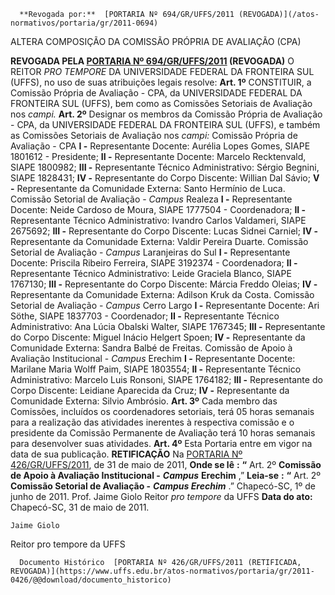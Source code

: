       **Revogada por:**  [PORTARIA Nº 694/GR/UFFS/2011 (REVOGADA)](/atos-normativos/portaria/gr/2011-0694) 

   ALTERA COMPOSIÇÃO DA COMISSÃO PRÓPRIA DE AVALIAÇÃO (CPA)  

 **REVOGADA PELA [PORTARIA Nº 694/GR/UFFS/2011](https://www.uffs.edu.br/atos-normativos/portaria/gr/2011-0694) (REVOGADA)** O REITOR *PRO TEMPORE*  DA UNIVERSIDADE FEDERAL DA FRONTEIRA SUL (UFFS), no uso de suas atribuições legais resolve:   **Art. 1º**  CONSTITUIR, a Comissão Própria de Avaliação - CPA, da UNIVERSIDADE FEDERAL DA FRONTEIRA SUL (UFFS), bem como as Comissões Setoriais de Avaliação nos *campi.*   **Art. 2º**  Designar os membros da Comissão Própria de Avaliação - CPA, da UNIVERSIDADE FEDERAL DA FRONTEIRA SUL (UFFS), e também as Comissões Setoriais de Avaliação nos *campi:* Comissão Própria de Avaliação - CPA **I -**  Representante Docente: Aurélia Lopes Gomes, SIAPE 1801612 - Presidente; **II -**  Representante Docente: Marcelo Recktenvald, SIAPE 1800982; **III -**  Representante Técnico Administrativo: Sérgio Begnini, SIAPE 1828431; **IV -**  Representante do Corpo Discente: Willian Dal Sávio; **V -**  Representante da Comunidade Externa: Santo Hermínio de Luca. Comissão Setorial de Avaliação - *Campus*  Realeza **I -**  Representante Docente: Neide Cardoso de Moura, SIAPE 1777504 - Coordenadora; **II -**  Representante Técnico Administrativo: Ivandro Carlos Valdameri, SIAPE 2675692; **III -**  Representante do Corpo Discente: Lucas Sidnei Carniel; **IV -**  Representante da Comunidade Externa: Valdir Pereira Duarte. Comissão Setorial de Avaliação - *Campus*  Laranjeiras do Sul **I -**  Representante Docente: Priscila Ribeiro Ferreira, SIAPE 3192374 - Coordenadora; **II -**  Representante Técnico Administrativo: Leide Graciela Blanco, SIAPE 1767130; **III -**  Representante do Corpo Discente: Márcia Freddo Oleias; **IV -**  Representante da Comunidade Externa: Adilson Kruk da Costa. Comissão Setorial de Avaliação - *Campus*  Cerro Largo **I -**  Representante Docente: Ari Söthe, SIAPE 1837703 - Coordenador; **II -**  Representante Técnico Administrativo: Ana Lúcia Obalski Walter, SIAPE 1767345; **III -**  Representante do Corpo Discente: Miguel Inácio Helgert Spoen; **IV -**  Representante da Comunidade Externa: Sandra Balbé de Freitas. Comissão de Apoio à Avaliação Institucional - *Campus*  Erechim **I -**  Representante Docente: Marilane Maria Wolff Paim, SIAPE 1803554; **II -**  Representante Técnico Administrativo: Marcelo Luis Ronsoni, SIAPE 1764182; **III -**  Representante do Corpo Discente: Leidiane Aparecida da Cruz; **IV -**  Representante da Comunidade Externa: Silvio Ambrósio.   **Art. 3º**  Cada membro das Comissões, incluídos os coordenadores setoriais, terá 05 horas semanais para a realização das atividades inerentes à respectiva comissão e o presidente da Comissão Permanente de Avaliação terá 10 horas semanais para desenvolver suas atividades.   **Art. 4º**  Esta Portaria entre em vigor na data de sua publicação.   **RETIFICAÇÃO**   Na [PORTARIA Nº 426/GR/UFFS/2011](https://www.uffs.edu.br/atos-normativos/portaria/gr/2011-0426), de 31 de maio de 2011,   **Onde se lê** **:** **“** Art. 2º **Comissão de Apoio à Avaliação Institucional -**   ***Campus***  **Erechim** ,”   **Leia-se** **:** **“** Art. 2º **Comissão Setorial de Avaliação -**   ***Campus Erechim***  .”   Chapecó-SC, 1º de junho de 2011.   Prof. Jaime Giolo Reitor *pro tempore*  da UFFS      **Data do ato:** Chapecó-SC, 31 de maio de 2011.   
 

    Jaime Giolo    
 Reitor pro tempore da UFFS 

      Documento Histórico  [PORTARIA Nº 426/GR/UFFS/2011 (RETIFICADA, REVOGADA)](https://www.uffs.edu.br/atos-normativos/portaria/gr/2011-0426/@@download/documento_historico)     
      